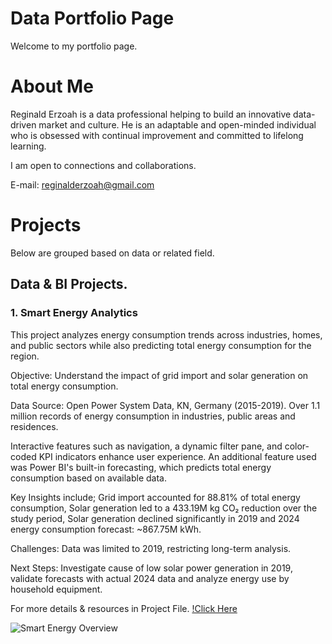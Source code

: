 # Data Portfolio Page
Welcome to my portfolio page.

# About Me
Reginald Erzoah is a data professional helping to build an innovative data-driven market and culture.
He is an adaptable and open-minded individual who is obsessed with continual improvement and committed to lifelong learning.

I am open to connections and collaborations.


E-mail: reginalderzoah@gmail.com


# Projects
Below are grouped based on data or related field.

## Data & BI Projects.
### 1. Smart Energy Analytics
This project analyzes energy consumption trends across industries, homes, and public sectors while also predicting total energy consumption for the region.

Objective: Understand the impact of grid import and solar generation on total energy consumption.

Data Source: Open Power System Data, KN, Germany (2015-2019).
Over 1.1 million records of energy consumption in industries, public areas and residences.

Interactive features such as navigation, a dynamic filter pane, and color-coded KPI indicators enhance user experience.
An additional feature used was Power BI's built-in forecasting, which predicts total energy consumption based on available data.

Key Insights include; Grid import accounted for 88.81% of total energy consumption, Solar generation led to a 433.19M kg CO₂ reduction over the study period, Solar generation declined significantly in 2019 and 2024 energy consumption forecast: ~867.75M kWh.

Challenges: Data was limited to 2019, restricting long-term analysis.

Next Steps: Investigate cause of low solar power generation in 2019, validate forecasts with actual 2024 data and analyze energy use by household equipment.

For more details & resources in Project File. [!Click Here](https://github.com/ReginaldErzoah/Data-BI-Projects/tree/main/Smart%20Energy%20Analytics%20Project)

![Smart Energy Overview](https://github.com/user-attachments/assets/64bd9446-3d33-40fd-bce6-dcf9431885da)


